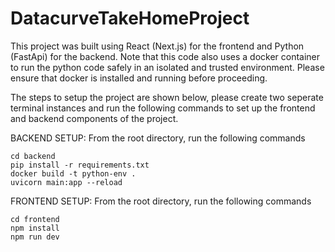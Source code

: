 # DatacurveTakeHomeProject

This project was built using React (Next.js) for the frontend and Python (FastApi) for the backend. Note that this code also uses a docker container to run the python code safely in an isolated and trusted environment. Please ensure that docker is installed and running before proceeding.

The steps to setup the project are shown below, please create two seperate terminal instances and run the following commands to set up the frontend and backend components of the project.

BACKEND SETUP:
From the root directory, run the following commands
```
cd backend
pip install -r requirements.txt
docker build -t python-env .
uvicorn main:app --reload
```

FRONTEND SETUP:
From the root directory, run the following commands
```
cd frontend
npm install
npm run dev
```